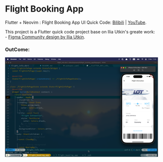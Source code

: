 # Flight Booking App

Flutter + Neovim : Flight Booking App UI Quick Code: [Bilibili](https://www.bilibili.com/video/BV1nN411c7xP/) | [YouTube](https://www.youtube.com/watch?v=5fQq-lpuN7M).

This project is a Flutter quick code project base on Ilia Utkin's greate work: - [Figma Community design by Ilia Utkin](https://www.figma.com/community/file/904703818459418294).

### OutCome:
![Outcome](./demo_image/outcome.png)